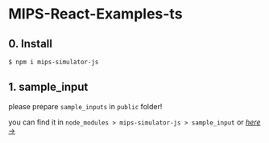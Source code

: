 # MIPS-React-Examples-ts

## 0. Install

```bash
$ npm i mips-simulator-js
```

## 1. sample_input

please prepare `sample_inputs` in `public` folder!

you can find it in `node_modules > mips-simulator-js > sample_input` or [_here_ &rarr;](https://github.com/mipsSimulatorUNIST/simulator/tree/main/sample_input)
